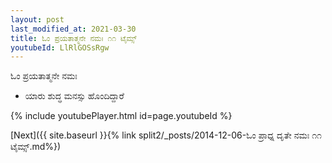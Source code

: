 ```yaml
---
layout: post
last_modified_at: 2021-03-30
title: ಓಂ ಪ್ರಯತಾತ್ಮನೇ ನಮಃ ೧೧ ಟೈಮ್ಸ್
youtubeId: LlRlGOSsRgw
---
```

 
 
 ಓಂ ಪ್ರಯತಾತ್ಮನೇ ನಮಃ  
 
 -  ಯಾರು ಶುದ್ಧ ಮನಸ್ಸು ಹೊಂದಿದ್ದಾರೆ 
 
  
 
  
 
 
 
 
 
 


{% include youtubePlayer.html id=page.youtubeId %}
 
[Next]({{ site.baseurl }}{% link  split2/_posts/2014-12-06-ಓಂ ಪ್ರಾಧ್ನ ದೃತೇ ನಮಃ ೧೧ ಟೈಮ್ಸ್.md%})
 
